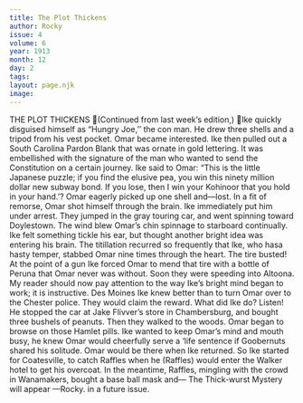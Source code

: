 ```yaml
---
title: The Plot Thickens
author: Rocky
issue: 4
volume: 6
year: 1913
month: 12
day: 2
tags:
layout: page.njk
image:
---
```

THE PLOT THICKENS (Continued from last week’s edition,) Ike quickly disguised himself as “Hungry Joe,’’ the con man. He drew three shells and a tripod from his vest pocket. Omar became interested. Ike then pulled out a South Carolina Pardon Blank that was ornate in gold lettering. It was embellished with the signature of the man who wanted to send the Constitution on a certain journey. Ike said to Omar: “This is the little Japanese puzzle; if you find the elusive pea, you win this ninety million dollar new subway bond. If you lose, then I win your Kohinoor that you hold in your hand.’? Omar eagerly picked up one shell and—lost. In a fit of remorse, Omar shot himself through the brain. Ike immediately put him under arrest. They jumped in the gray touring car, and went spinning toward Doylestown. The wind blew Omar’s chin spinnage to starboard continually. Ike felt something tickle his ear, but thought another bright idea was entering his brain. The titillation recurred so frequently that Ike, who hasa hasty temper, stabbed Omar nine times through the heart. The tire busted! At the point of a gun Ike forced Omar to mend that tire with a bottle of Peruna that Omar never was without. Soon they were speeding into Altoona. My reader should now pay attention to the way Ike’s bright mind began to work; it is instructive. Des Moines Ike knew better than to turn Omar over to the Chester police. They would claim the reward. What did Ike do? Listen! He stopped the car at Jake Flivver’s store in Chambersburg, and bought three bushels of peanuts. Then they walked to the woods. Omar began to browse on those Hamlet pills. Ike wanted to keep Omar’s mind and mouth busy, he knew Omar would cheerfully serve a ‘life sentence if Goobernuts shared his solitude. Omar would be there when Ike returned. So Ike started for Coatesville, to catch Raffles when he (Raffles) would enter the Walker hotel to get his overcoat. In the meantime, Raffles, mingling with the crowd in Wanamakers, bought a base ball mask and— The Thick-wurst Mystery will appear —Rocky. in a future issue. 
